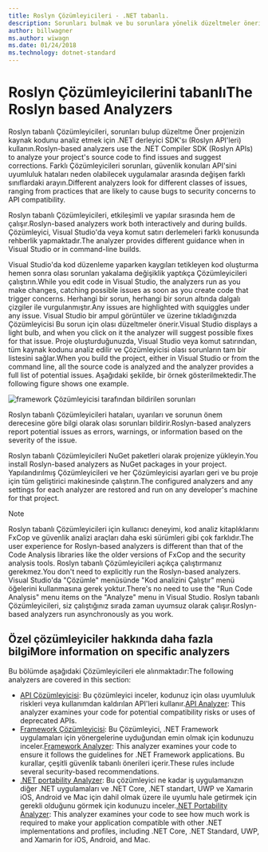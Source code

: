 ```yaml
---
title: Roslyn Çözümleyicileri - .NET tabanlı.
description: Sorunları bulmak ve bu sorunlara yönelik düzeltmeler önerir tabanlı Roslyn Çözümleyicileri hakkında bilgi edinin.
author: billwagner
ms.author: wiwagn
ms.date: 01/24/2018
ms.technology: dotnet-standard
---
```


# <a name="the-roslyn-based-analyzers"></a><span data-ttu-id="c163d-103">Roslyn Çözümleyicilerini tabanlı</span><span class="sxs-lookup"><span data-stu-id="c163d-103">The Roslyn based Analyzers</span></span>

<span data-ttu-id="c163d-104">Roslyn tabanlı Çözümleyicileri, sorunları bulup düzeltme Öner projenizin kaynak kodunu analiz etmek için .NET derleyici SDK'sı (Roslyn API'leri) kullanın.</span><span class="sxs-lookup"><span data-stu-id="c163d-104">Roslyn-based analyzers use the .NET Compiler SDK (Roslyn APIs) to analyze your project's source code to find issues and suggest corrections.</span></span> <span data-ttu-id="c163d-105">Farklı Çözümleyicileri sorunları, güvenlik konuları API'sini uyumluluk hataları neden olabilecek uygulamalar arasında değişen farklı sınıflardaki arayın.</span><span class="sxs-lookup"><span data-stu-id="c163d-105">Different analyzers look for different classes of issues, ranging from practices that are likely to cause bugs to security concerns to API compatibility.</span></span>

<span data-ttu-id="c163d-106">Roslyn tabanlı Çözümleyicileri, etkileşimli ve yapılar sırasında hem de çalışır.</span><span class="sxs-lookup"><span data-stu-id="c163d-106">Roslyn-based analyzers work both interactively and during builds.</span></span> <span data-ttu-id="c163d-107">Çözümleyici, Visual Studio'da veya komut satırı derlemeleri farklı konusunda rehberlik yapmaktadır.</span><span class="sxs-lookup"><span data-stu-id="c163d-107">The analyzer provides different guidance when in Visual Studio or in command-line builds.</span></span>

<span data-ttu-id="c163d-108">Visual Studio'da kod düzenleme yaparken kaygıları tetikleyen kod oluşturma hemen sonra olası sorunları yakalama değişiklik yaptıkça Çözümleyicileri çalıştırın.</span><span class="sxs-lookup"><span data-stu-id="c163d-108">While you edit code in Visual Studio, the analyzers run as you make changes, catching possible issues as soon as you create code that trigger concerns.</span></span> <span data-ttu-id="c163d-109">Herhangi bir sorun, herhangi bir sorun altında dalgalı çizgiler ile vurgulanmıştır.</span><span class="sxs-lookup"><span data-stu-id="c163d-109">Any issues are highlighted with squiggles under any issue.</span></span> <span data-ttu-id="c163d-110">Visual Studio bir ampul görüntüler ve üzerine tıkladığınızda Çözümleyicisi Bu sorun için olası düzeltmeler önerir.</span><span class="sxs-lookup"><span data-stu-id="c163d-110">Visual Studio displays a light bulb, and when you click on it the analyzer will suggest possible fixes for that issue.</span></span> <span data-ttu-id="c163d-111">Proje oluşturduğunuzda, Visual Studio veya komut satırından, tüm kaynak kodunu analiz edilir ve Çözümleyicisi olası sorunların tam bir listesini sağlar.</span><span class="sxs-lookup"><span data-stu-id="c163d-111">When you build the project, either in Visual Studio or from the command line, all the source code is analyzed and the analyzer provides a full list of potential issues.</span></span> <span data-ttu-id="c163d-112">Aşağıdaki şekilde, bir örnek gösterilmektedir.</span><span class="sxs-lookup"><span data-stu-id="c163d-112">The following figure shows one example.</span></span>

![framework Çözümleyicisi tarafından bildirilen sorunları](./media/framework-analyzers-2.png)

<span data-ttu-id="c163d-114">Roslyn tabanlı Çözümleyicileri hataları, uyarıları ve sorunun önem derecesine göre bilgi olarak olası sorunları bildirir.</span><span class="sxs-lookup"><span data-stu-id="c163d-114">Roslyn-based analyzers report potential issues as errors, warnings, or information based on the severity of the issue.</span></span>

<span data-ttu-id="c163d-115">Roslyn tabanlı Çözümleyicileri NuGet paketleri olarak projenize yükleyin.</span><span class="sxs-lookup"><span data-stu-id="c163d-115">You install Roslyn-based analyzers as NuGet packages in your project.</span></span> <span data-ttu-id="c163d-116">Yapılandırılmış Çözümleyicileri ve her Çözümleyicisi ayarları geri ve bu proje için tüm geliştirici makinesinde çalıştırın.</span><span class="sxs-lookup"><span data-stu-id="c163d-116">The configured analyzers and any settings for each analyzer are restored and run on any developer's machine for that project.</span></span>

> [!NOTE]
> <span data-ttu-id="c163d-117">Roslyn tabanlı Çözümleyicileri için kullanıcı deneyimi, kod analiz kitaplıklarını FxCop ve güvenlik analizi araçları daha eski sürümleri gibi çok farklıdır.</span><span class="sxs-lookup"><span data-stu-id="c163d-117">The user experience for Roslyn-based analyzers is different than that of the Code Analysis libraries like the older versions of FxCop and the security analysis tools.</span></span>  <span data-ttu-id="c163d-118">Roslyn tabanlı Çözümleyicileri açıkça çalıştırmanız gerekmez.</span><span class="sxs-lookup"><span data-stu-id="c163d-118">You don't need to explicitly run the Roslyn-based analyzers.</span></span> <span data-ttu-id="c163d-119">Visual Studio'da "Çözümle" menüsünde "Kod analizini Çalıştır" menü öğelerini kullanmasına gerek yoktur.</span><span class="sxs-lookup"><span data-stu-id="c163d-119">There's no need to use the "Run Code Analysis" menu items on the "Analyze" menu in Visual Studio.</span></span> <span data-ttu-id="c163d-120">Roslyn tabanlı Çözümleyicileri, siz çalıştığınız sırada zaman uyumsuz olarak çalışır.</span><span class="sxs-lookup"><span data-stu-id="c163d-120">Roslyn-based analyzers run asynchronously as you work.</span></span>

## <a name="more-information-on-specific-analyzers"></a><span data-ttu-id="c163d-121">Özel çözümleyiciler hakkında daha fazla bilgi</span><span class="sxs-lookup"><span data-stu-id="c163d-121">More information on specific analyzers</span></span>

<span data-ttu-id="c163d-122">Bu bölümde aşağıdaki Çözümleyicileri ele alınmaktadır:</span><span class="sxs-lookup"><span data-stu-id="c163d-122">The following analyzers are covered in this section:</span></span>

* <span data-ttu-id="c163d-123">[API Çözümleyicisi](api-analyzer.md): Bu çözümleyici inceler, kodunuz için olası uyumluluk riskleri veya kullanımdan kaldırılan API'leri kullanır.</span><span class="sxs-lookup"><span data-stu-id="c163d-123">[API Analyzer](api-analyzer.md): This analyzer examines your code for potential compatibility risks or uses of deprecated APIs.</span></span>
* <span data-ttu-id="c163d-124">[Framework Çözümleyicisi](framework-analyzer.md): Bu Çözümleyici, .NET Framework uygulamaları için yönergelerine uyduğundan emin olmak için kodunuzu inceler.</span><span class="sxs-lookup"><span data-stu-id="c163d-124">[Framework Analyzer](framework-analyzer.md): This analyzer examines your code to ensure it follows the guidelines for .NET Framework applications.</span></span> <span data-ttu-id="c163d-125">Bu kurallar, çeşitli güvenlik tabanlı önerileri içerir.</span><span class="sxs-lookup"><span data-stu-id="c163d-125">These rules include several security-based recommendations.</span></span>
* <span data-ttu-id="c163d-126">[.NET portability Analyzer](portability-analyzer.md): Bu çözümleyici ne kadar iş uygulamanızın diğer .NET uygulamaları ve .NET Core, .NET standart, UWP ve Xamarin iOS, Android ve Mac için dahil olmak üzere ile uyumlu hale getirmek için gerekli olduğunu görmek için kodunuzu inceler.</span><span class="sxs-lookup"><span data-stu-id="c163d-126">[.NET Portability Analyzer](portability-analyzer.md): This analyzer examines your code to see how much work is required to make your application compatible with other .NET implementations and profiles, including .NET Core, .NET Standard, UWP, and Xamarin for iOS, Android, and Mac.</span></span>
